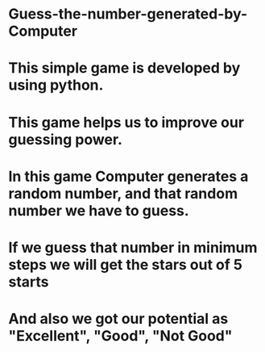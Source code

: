 # Guess-the-number-generated-by-Computer
# This simple game is developed by using python.
# This game helps us to improve our guessing power.
# In this game Computer generates a random number, and that random number we have to guess.
# If we guess that number in minimum steps we will get the stars out of 5 starts
# And also we got our potential as "Excellent", "Good", "Not Good"
